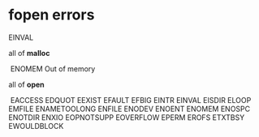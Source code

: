 # fopen errors

EINVAL

all of **malloc**

​	ENOMEM Out of memory

all of **open**

​	EACCESS
	EDQUOT
	EEXIST
	EFAULT
	EFBIG
	EINTR
	EINVAL
	EISDIR
	ELOOP
	EMFILE
	ENAMETOOLONG
	ENFILE
	ENODEV
	ENOENT
	ENOMEM
	ENOSPC
	ENOTDIR
	ENXIO
	EOPNOTSUPP
	EOVERFLOW
	EPERM
	EROFS
	ETXTBSY
	EWOULDBLOCK
